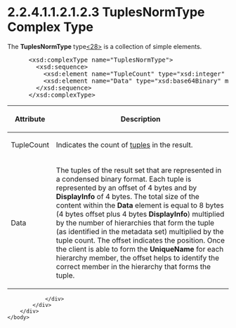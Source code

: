 <html dir="LTR" xmlns:mshelp="http://msdn.microsoft.com/mshelp" xmlns:ddue="http://ddue.schemas.microsoft.com/authoring/2003/5" xmlns:xlink="http://www.w3.org/1999/xlink" xmlns:tool="http://www.microsoft.com/tooltip">
    <head>
        <meta http-equiv="Content-Type" content="text/html; CHARSET=utf-8"></meta>
        <meta name="save" content="history"></meta>
        <title>2.2.4.1.1.2.1.2.3 TuplesNormType Complex Type</title>
        <xml>
            <mshelp:toctitle title="2.2.4.1.1.2.1.2.3 TuplesNormType Complex Type"></mshelp:toctitle>
            <mshelp:rltitle title="[MS-SSAS]: TuplesNormType Complex Type"></mshelp:rltitle>
            <mshelp:keyword index="A" term="bc60074a-e7fe-40cd-8138-883f24951745"></mshelp:keyword>
            <mshelp:attr name="DCSext.ContentType" value="open specification"></mshelp:attr>
            <mshelp:attr name="AssetID" value="bc60074a-e7fe-40cd-8138-883f24951745"></mshelp:attr>
            <mshelp:attr name="TopicType" value="kbRef"></mshelp:attr>
            <mshelp:attr name="DCSext.Title" value="[MS-SSAS]: TuplesNormType Complex Type" />
        </xml>
    </head>
    <body>
        <div id="header">
            <h1 class="heading">2.2.4.1.1.2.1.2.3 TuplesNormType Complex Type</h1>
        </div>
        <div id="mainSection">
            <div id="mainBody">
                <div id="allHistory" class="saveHistory"></div>
                <div id="sectionSection0" class="section" name="collapseableSection">
                    

<p>The <b>TuplesNormType</b> type<a id="Appendix_A_Target_28"></a><a href="b9ac4859-2662-44ca-b131-9addd8b953dc.md#Appendix_A_28" aria-label="Product behavior note 28">&lt;28&gt;</a> is a
collection of simple elements.</p>

<dl>
<dd>
<div><pre> &lt;xsd:complexType name=&quot;TuplesNormType&quot;&gt;
   &lt;xsd:sequence&gt;
     &lt;xsd:element name=&quot;TupleCount&quot; type=&quot;xsd:integer&quot; minOccurs=&quot;1&quot; maxOccurs=&quot;1&quot; /&gt;
     &lt;xsd:element name=&quot;Data&quot; type=&quot;xsd:base64Binary&quot; minOccurs=&quot;1&quot; maxOccurs=&quot;1&quot; /&gt;
   &lt;/xsd:sequence&gt;
 &lt;/xsd:complexType&gt;
</pre></div>
</dd></dl>

<table>
 <thead>
  <tr>
   <th>
   <p>Attribute</p>
   </th>
   <th>
   <p>Description</p>
   </th>
  </tr>
 </thead>
 <tr>
  <td>
  <p>TupleCount</p>
  </td>
  <td>
  <p>Indicates the count of <a href="8676f5ce-62d4-4244-a326-634bfed4aba4.md#gt_e64f7e8a-c55b-47dc-9c6e-2afe5f13d448">tuples</a> in the result.</p>
  </td>
 </tr>
 <tr>
  <td>
  <p>Data</p>
  </td>
  <td>
  <p>The tuples of the result set that are represented in a
  condensed binary format. Each tuple is represented by an offset of 4 bytes
  and by <b>DisplayInfo</b> of 4 bytes. The total size of the content within
  the <b>Data</b> element is equal to 8 bytes (4 bytes offset plus 4 bytes <b>DisplayInfo</b>)
  multiplied by the number of hierarchies that form the tuple (as identified in
  the metadata set) multiplied by the tuple count. The offset indicates the
  position. Once the client is able to form the <b>UniqueName</b> for each
  hierarchy member, the offset helps to identify the correct member in the
  hierarchy that forms the tuple.</p>
  </td>
 </tr>
</table>

<p> </p>


                </div>
            </div>
        </div>
    </body>
</html>